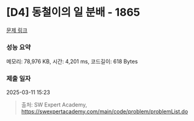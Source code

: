 # [D4] 동철이의 일 분배 - 1865 

[문제 링크](https://swexpertacademy.com/main/code/problem/problemDetail.do?contestProbId=AV5LuHfqDz8DFAXc) 

### 성능 요약

메모리: 78,976 KB, 시간: 4,201 ms, 코드길이: 618 Bytes

### 제출 일자

2025-03-11 15:23



> 출처: SW Expert Academy, https://swexpertacademy.com/main/code/problem/problemList.do